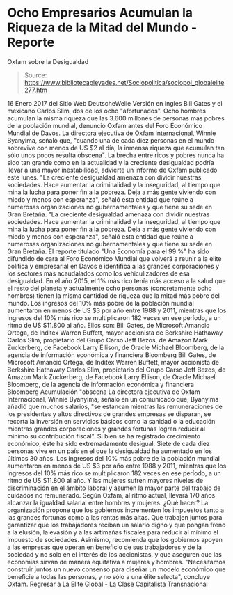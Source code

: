 # Ocho Empresarios Acumulan la Riqueza de la Mitad del Mundo - Reporte 
Oxfam sobre la Desigualdad

> Source: https://www.bibliotecapleyades.net/Sociopolitica/sociopol_globalelite277.htm

16 Enero 2017
del Sitio Web DeutscheWelle
Versión en ingles
Bill Gates y el mexicano Carlos Slim,
dos de los ocho "afortunados".
Ocho hombres acumulan la misma riqueza
que las 3.600 millones de personas más pobres
de la población mundial,
denunció Oxfam antes del
Foro Económico Mundial de Davos.
La directora ejecutiva de Oxfam Internacional, Winnie Byanyima, señaló que,
"cuando una de cada diez personas en el mundo sobrevive con menos de US $2 al día, la inmensa riqueza que acumulan tan sólo unos pocos resulta obscena".
La brecha entre ricos y pobres nunca ha sido tan grande como en la actualidad y la creciente desigualdad podría llevar a una mayor inestabilidad, advierte un informe de Oxfam publicado este lunes.
"La creciente desigualdad amenaza con dividir nuestras sociedades. Hace aumentar la criminalidad y la inseguridad, al tiempo que mina la lucha para poner fin a la pobreza. Deja a más gente viviendo con miedo y menos con esperanza", señaló esta entidad que reúne a numerosas organizaciones no gubernamentales y que tiene su sede en Gran Bretaña.
"La creciente desigualdad amenaza con dividir nuestras sociedades. Hace aumentar la criminalidad y la inseguridad, al tiempo que mina la lucha para poner fin a la pobreza.
Deja a más gente viviendo con miedo y menos con esperanza", señaló esta entidad que reúne a numerosas organizaciones no gubernamentales y que tiene su sede en Gran Bretaña.
El reporte titulado "Una Economía para el 99 %" ha sido difundido de cara al Foro Económico Mundial que volverá a reunir a la elite política y empresarial en Davos e identifica a las grandes corporaciones y los sectores más acaudalados como los vehiculizadores de esa desigualdad. En el año 2015, el 1% más rico tenía más acceso a la salud que el resto del planeta y actualmente ocho personas (concretamente ocho hombres) tienen la misma cantidad de riqueza que la mitad más pobre del mundo. Los ingresos del 10% más pobre de la población mundial aumentaron en menos de US $3 por año entre 1988 y 2011, mientras que los ingresos del 10% más rico se multiplicaron 182 veces en ese período, a un ritmo de US $11.800 al año. Ellos son:
Bill Gates, de Microsoft Amancio Ortega, de Inditex Warren Buffett, mayor accionista de Berkshire Hathaway Carlos Slim, propietario del Grupo Carso Jeff Bezos, de Amazon Mark Zuckerberg, de Facebook Larry Ellison, de Oracle Michael Bloomberg, de la agencia de información económica y financiera Bloomberg
Bill Gates, de Microsoft
Amancio Ortega, de Inditex
Warren Buffett, mayor accionista de Berkshire Hathaway
Carlos Slim, propietario del Grupo Carso
Jeff Bezos, de Amazon
Mark Zuckerberg, de Facebook
Larry Ellison, de Oracle
Michael Bloomberg, de la agencia de información económica y financiera Bloomberg
Acumulación "obscena
La directora ejecutiva de Oxfam Internacional, Winnie Byanyima, señaló en un comunicado que,
Byanyima añadió que muchos salarios,
"se estancan mientras las remuneraciones de los presidentes y altos directivos de grandes empresas se disparan, se recorta la inversión en servicios básicos como la sanidad o la educación mientras grandes corporaciones y grandes fortunas logran reducir al mínimo su contribución fiscal".
Si bien se ha registrado crecimiento económico, éste ha sido extremadamente desigual. Siete de cada diez personas vive en un país en el que la desigualdad ha aumentado en los últimos 30 años.
Los ingresos del 10% más pobre de la población mundial aumentaron en menos de US $3 por año entre 1988 y 2011, mientras que los ingresos del 10% más rico se multiplicaron 182 veces en ese período, a un ritmo de US $11.800 al año. Y las mujeres sufren mayores niveles de discriminación en el ámbito laboral y asumen la mayor parte del trabajo de cuidados no remunerado.
Según Oxfam, al ritmo actual, llevará 170 años alcanzar la igualdad salarial entre hombres y mujeres.
¿Qué hacer?
La organización propone que los gobiernos incrementen los impuestos tanto a las grandes fortunas como a las rentas más altas.
Que trabajen juntos para garantizar que los trabajadores reciban un salario digno y que pongan freno a la elusión, la evasión y a las artimañas fiscales para reducir al mínimo el impuesto de sociedades. Asimismo, recomienda que los gobiernos apoyen a las empresas que operan en beneficio de sus trabajadores y de la sociedad y no solo en el interés de los accionistas, y que aseguren que las economías sirvan de manera equitativa a mujeres y hombres.
"Necesitamos construir juntos un nuevo consenso para diseñar un modelo económico que beneficie a todas las personas, y no sólo a una élite selecta", concluye Oxfam.
Regresar a La Elite Global - La Clase Capitalista Transnacional
